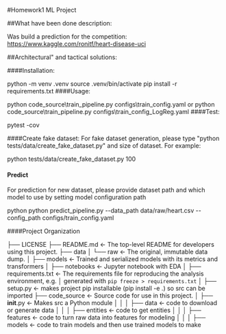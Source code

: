 

#Homework1 ML Project

##What have been done description:

Was build a prediction for the competition: https://www.kaggle.com/ronitf/heart-disease-uci

##Architectural" and tactical solutions:

####Installation:

python -m venv .venv
source .venv/bin/activate
pip install -r requirements.txt
####Usage:

python code_source\train_pipeline.py configs\train_config.yaml
or
python code_source\train_pipeline.py configs\train_config_LogReg.yaml
####Test:

pytest -cov

####Create fake dataset:
For fake dataset generation, please type "python tests/data/create_fake_dataset.py" and size of dataset.
For example: 

python tests/data/create_fake_dataset.py 100

#### Predict
For prediction for new dataset, please provide dataset path and which model to use by setting model configuration path 

python python predict_pipeline.py --data_path data/raw/heart.csv --config_path configs/train_config.yaml


####Project Organization

├── LICENSE
├── README.md          <- The top-level README for developers using this project.
├── data
│   └── raw            <- The original, immutable data dump.
│
├── models             <- Trained and serialized models with its metrics and transformers
│
├── notebooks          <- Jupyter notebook with EDA
│
├── requirements.txt   <- The requirements file for reproducing the analysis environment, e.g.
│                         generated with `pip freeze > requirements.txt`
│
├── setup.py           <- makes project pip installable (pip install -e .) so src can be imported
├── code_source        <- Source code for use in this project.
│   ├── __init__.py    <- Makes src a Python module
│   │
│   ├── data           <- code to download or generate data
│   │
│   ├── entities       <- code to get entities
│   │
│   ├── features       <- code to turn raw data into features for modeling
│   │
│   ├── models         <- code to train models and then use trained models to make

